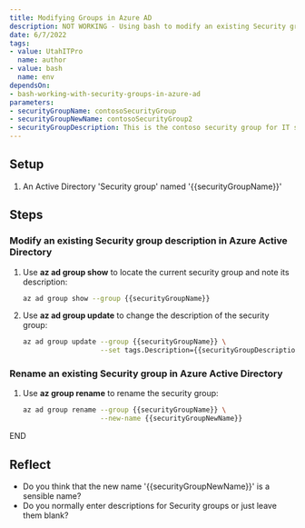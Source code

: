 ```yaml
---
title: Modifying Groups in Azure AD
description: NOT WORKING - Using bash to modify an existing Security group in Azure Active Directory and update its description
date: 6/7/2022
tags:
- value: UtahITPro
  name: author
- value: bash
  name: env
dependsOn:
- bash-working-with-security-groups-in-azure-ad
parameters:
- securityGroupName: contosoSecurityGroup
- securityGroupNewName: contosoSecurityGroup2
- securityGroupDescription: This is the contoso security group for IT staff
---
```


## Setup

1. An Active Directory 'Security group' named '{{securityGroupName}}'

## Steps

### Modify an existing Security group description in Azure Active Directory

1. Use **az ad group show** to locate the current security group and note its description:

   ```bash
   az ad group show --group {{securityGroupName}}
   ```

2. Use **az ad group update** to change the description of the security group:

   ```bash
   az ad group update --group {{securityGroupName}} \
                      --set tags.Description={{securityGroupDescription}}
   ```
   
### Rename an existing Security group in Azure Active Directory

1. Use **az group rename** to rename the security group:

   ```bash
   az ad group rename --group {{securityGroupName}} \
                      --new-name {{securityGroupNewName}}
   ```

END

## Reflect

- Do you think that the new name '{{securityGroupNewName}}' is a sensible name?
- Do you normally enter descriptions for Security groups or just leave them blank?